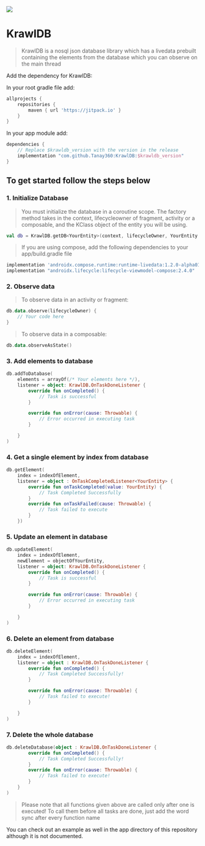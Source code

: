 [![](https://jitpack.io/v/Tanay360/KrawlDB.svg)](https://jitpack.io/#Tanay360/KrawlDB)
# KrawlDB

> KrawlDB is a nosql json database library which has a livedata prebuilt containing the elements from the database which you can observe on the main thread

Add the dependency for KrawlDB:

In your root gradle file add:
```groovy
allprojects {
    repositories {
        maven { url 'https://jitpack.io' }
    }
}
```

In your app module add:
```groovy
dependencies {
    // Replace $krawldb_version with the version in the release
    implementation "com.github.Tanay360:KrawlDB:$krawldb_version"
}
```

## To get started follow the steps below

### 1. Initialize Database

> You must initialize the database in a coroutine scope. The factory method takes in the context, lifecycleowner of fragment, activity or a composable, and the KClass object of the entity you will be using.

```kotlin
val db = KrawlDB.getDB<YourEntity>(context, lifecycleOwner, YourEntity::class)
```

> If you are using compose, add the following dependencies to your app/build.gradle file

```groovy
implementation 'androidx.compose.runtime:runtime-livedata:1.2.0-alpha01'
implementation "androidx.lifecycle:lifecycle-viewmodel-compose:2.4.0"
```

### 2. Observe data

> To observe data in an activity or fragment:

```kotlin
db.data.observe(lifecycleOwner) {
    // Your code here
}
```

> To observe data in a composable:

```kotlin
db.data.observeAsState()
```

### 3. Add elements to database

```kotlin
db.addToDatabase(
    elements = arrayOf(/* Your elements here */),
    listener = object: KrawlDB.OnTaskDoneListener {
        override fun onCompleted() {
            // Task is successful
        }

        override fun onError(cause: Throwable) {
            // Error occurred in executing task
        }

    }
)
```

### 4. Get a single element by index from database

```kotlin
db.getElement(
    index = indexOfElement,
    listener = object : OnTaskCompletedListener<YourEntity> {
        override fun onTaskCompleted(value: YourEntity) {
            // Task Completed Successfully
        }
        override fun onTaskFailed(cause: Throwable) {
            // Task failed to execute
        }
    })
```

### 5. Update an element in database

```kotlin
db.updateElement(
    index = indexOfElement,
    newElement = objectOfYourEntity,
    listener = object: KrawlDB.OnTaskDoneListener {
        override fun onCompleted() {
            // Task is successful
        }

        override fun onError(cause: Throwable) {
            // Error occurred in executing task
        }

    }
)
```

### 6. Delete an element from database

```kotlin
db.deleteElement(
    index = indexOfElement,
    listener = object : KrawlDB.OnTaskDoneListener {
        override fun onCompleted() {
            // Task Completed Successfully!
        }

        override fun onError(cause: Throwable) {
            // Task failed to execute!
        }

    }
)
```

### 7. Delete the whole database

```kotlin
db.deleteDatabase(object : KrawlDB.OnTaskDoneListener {
        override fun onCompleted() {
            // Task Completed Successfully!
        }
        override fun onError(cause: Throwable) {
            // Task failed to execute!
        }
    }
)
```

> Please note that all functions given above are called only after one is executed! To call them before all tasks are done, just add the word sync after every function name

You can check out an example as well in the app directory of this repository although it is not documented.
